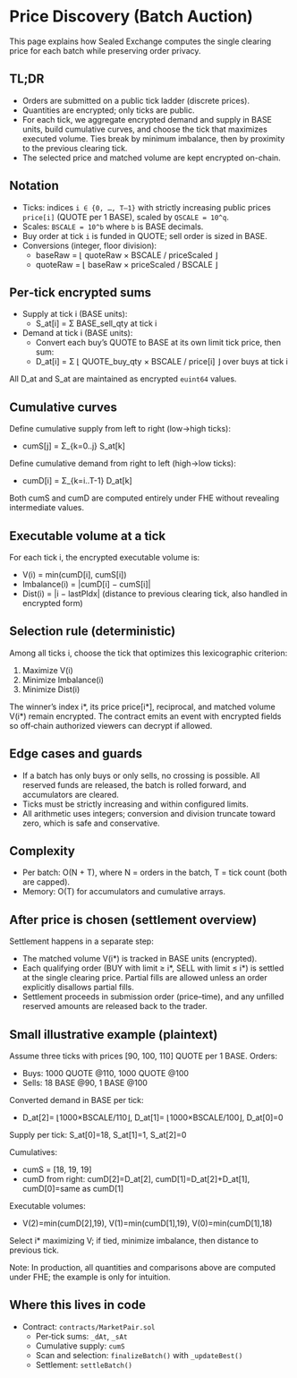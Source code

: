 # Price Discovery (Batch Auction)

This page explains how Sealed Exchange computes the single clearing price for each batch while preserving order privacy.

## TL;DR

- Orders are submitted on a public tick ladder (discrete prices).
- Quantities are encrypted; only ticks are public.
- For each tick, we aggregate encrypted demand and supply in BASE units, build cumulative curves, and choose the tick that maximizes executed volume. Ties break by minimum imbalance, then by proximity to the previous clearing tick.
- The selected price and matched volume are kept encrypted on-chain.

## Notation

- Ticks: indices `i ∈ {0, …, T–1}` with strictly increasing public prices `price[i]` (QUOTE per 1 BASE), scaled by `QSCALE = 10^q`.
- Scales: `BSCALE = 10^b` where `b` is BASE decimals.
- Buy order at tick `i` is funded in QUOTE; sell order is sized in BASE.
- Conversions (integer, floor division):
  - baseRaw = ⌊ quoteRaw × BSCALE / priceScaled ⌋
  - quoteRaw = ⌊ baseRaw × priceScaled / BSCALE ⌋

## Per‑tick encrypted sums

- Supply at tick i (BASE units):
  - S_at[i] = Σ BASE_sell_qty at tick i
- Demand at tick i (BASE units):
  - Convert each buy’s QUOTE to BASE at its own limit tick price, then sum:
  - D_at[i] = Σ ⌊ QUOTE_buy_qty × BSCALE / price[i] ⌋ over buys at tick i

All D_at and S_at are maintained as encrypted `euint64` values.

## Cumulative curves

Define cumulative supply from left to right (low→high ticks):

- cumS[j] = Σ_{k=0..j} S_at[k]

Define cumulative demand from right to left (high→low ticks):

- cumD[i] = Σ_{k=i..T-1} D_at[k]

Both cumS and cumD are computed entirely under FHE without revealing intermediate values.

## Executable volume at a tick

For each tick i, the encrypted executable volume is:

- V(i) = min(cumD[i], cumS[i])
- Imbalance(i) = |cumD[i] − cumS[i]|
- Dist(i) = |i − lastPIdx| (distance to previous clearing tick, also handled in encrypted form)

## Selection rule (deterministic)

Among all ticks i, choose the tick that optimizes this lexicographic criterion:

1) Maximize V(i)
2) Minimize Imbalance(i)
3) Minimize Dist(i)

The winner’s index i*, its price price[i*], reciprocal, and matched volume V(i*) remain encrypted. The contract emits an event with encrypted fields so off‑chain authorized viewers can decrypt if allowed.

## Edge cases and guards

- If a batch has only buys or only sells, no crossing is possible. All reserved funds are released, the batch is rolled forward, and accumulators are cleared.
- Ticks must be strictly increasing and within configured limits.
- All arithmetic uses integers; conversion and division truncate toward zero, which is safe and conservative.

## Complexity

- Per batch: O(N + T), where N = orders in the batch, T = tick count (both are capped).
- Memory: O(T) for accumulators and cumulative arrays.

## After price is chosen (settlement overview)

Settlement happens in a separate step:

- The matched volume V(i*) is tracked in BASE units (encrypted).
- Each qualifying order (BUY with limit ≥ i*, SELL with limit ≤ i*) is settled at the single clearing price. Partial fills are allowed unless an order explicitly disallows partial fills.
- Settlement proceeds in submission order (price–time), and any unfilled reserved amounts are released back to the trader.

## Small illustrative example (plaintext)

Assume three ticks with prices [90, 100, 110] QUOTE per 1 BASE. Orders:

- Buys: 1000 QUOTE @110, 1000 QUOTE @100
- Sells: 18 BASE @90, 1 BASE @100

Converted demand in BASE per tick:

- D_at[2]= ⌊1000×BSCALE/110⌋, D_at[1]= ⌊1000×BSCALE/100⌋, D_at[0]=0

Supply per tick: S_at[0]=18, S_at[1]=1, S_at[2]=0

Cumulatives:

- cumS = [18, 19, 19]
- cumD from right: cumD[2]=D_at[2], cumD[1]=D_at[2]+D_at[1], cumD[0]=same as cumD[1]

Executable volumes:

- V(2)=min(cumD[2],19), V(1)=min(cumD[1],19), V(0)=min(cumD[1],18)

Select i* maximizing V; if tied, minimize imbalance, then distance to previous tick.

Note: In production, all quantities and comparisons above are computed under FHE; the example is only for intuition.

## Where this lives in code

- Contract: `contracts/MarketPair.sol`
  - Per‑tick sums: `_dAt`, `_sAt`
  - Cumulative supply: `cumS`
  - Scan and selection: `finalizeBatch()` with `_updateBest()`
  - Settlement: `settleBatch()`

